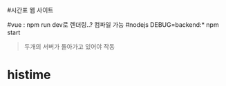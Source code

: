 #시간표 웹 사이트

#vue : npm run dev로 렌더링..? 컴파일 가능
#nodejs DEBUG=backend:* npm start 
> 두개의 서버가 돌아가고 있어야 작동

# histime

